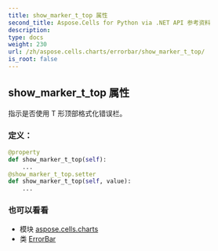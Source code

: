 ```yaml
---
title: show_marker_t_top 属性
second_title: Aspose.Cells for Python via .NET API 参考资料
description:
type: docs
weight: 230
url: /zh/aspose.cells.charts/errorbar/show_marker_t_top/
is_root: false
---
```

## show_marker_t_top 属性

指示是否使用 T 形顶部格式化错误栏。
### 定义：
```python
@property
def show_marker_t_top(self):
    ...
@show_marker_t_top.setter
def show_marker_t_top(self, value):
    ...
```

### 也可以看看
* 模块 [aspose.cells.charts](../../)
* 类 [ErrorBar](/cells/python-net/zh/aspose.cells.charts/errorbar)
